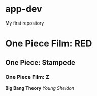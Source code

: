 # app-dev
My first repository
# One Piece Film: RED
## One Piece: Stampede
### One Piece Film: Z
**Big Bang Theory**
*Young Sheldon*
